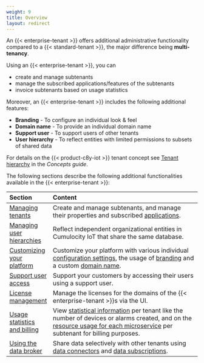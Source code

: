 ```yaml
---
weight: 9
title: Overview
layout: redirect
---
```


An {{< enterprise-tenant >}} offers additional administrative functionality compared to a {{< standard-tenant >}}, the major difference being **multi-tenancy**.

Using an {{< enterprise-tenant >}}, you can

* create and manage subtenants
* manage the subscribed applications/features of the subtenants
* invoice subtenants based on usage statistics

Moreover, an {{< enterprise-tenant >}} includes the following additional features:

* **Branding** -  To configure an individual look & feel
* **Domain name** - To provide an individual domain name
* **Support user** - To support users of other tenants
* **User hierarchy** - To reflect entities with limited permissions to subsets of shared data

For details on the {{< product-c8y-iot >}} tenant concept see [Tenant hierarchy](/concepts/tenant-hierarchy) in the *Concepts guide*.

The following sections describe the following additional functionalities available in the {{< enterprise-tenant >}}:

<table>
<thead>
<colgroup>
   <col style="width: 20%;">
   <col style="width: 80%;">
</colgroup>
<tr>
<th align="left">Section</th>
<th align="left">Content</th>
</tr>
</thead>
<tbody>
<tr>
<td align="left"><a href="#managing-tenants">Managing tenants</a></td>
<td align="left">Create and manage subtenants, and manage their properties and subscribed <a href="#applications">applications</a>.</td>
</tr>
<tr>
<td align="left"><a href="#user-hierarchies">Managing user hierarchies</a></td>
<td align="left">Reflect independent organizational entities in Cumulocity IoT that share the same database.</td>
</tr>
<tr>
<td align="left"><a href="#customization">Customizing your platform</a></td>
<td align="left">Customize your platform with various individual <a href="#configuration">configuration settings</a>, the usage of <a href="#branding">branding</a> and a custom <a href="#domain-name">domain name</a>. </td>
</tr>
</tr>
<tr>
<td align="left"><a href="#support-user-access">Support user access</a></td>
<td align="left">Support your customers by accessing their users using a support user.</td>
</tr>
<tr>
<td align="left"><a href="#license-management">License management</a></td>
<td align="left">Manage the licenses for the domains of the {{< enterprise-tenant >}}s via the UI.</td>
</tr>
<tr>
<td align="left"><a href="#usage-and-billing">Usage statistics and billing</a></td>
<td align="left">View <a href="#viewing-usage-statistics">statistical information</a> per tenant like the number of devices or alarms created, and on the <a href="#microservice-usage">resource usage for each microservice</a>  per subtenant for billing purposes. </td>
<tr>
<td align="left"><a href="#data-broker">Using the data broker</a></td>
<td align="left">Share data selectively with other tenants using <a href="#data-connectors">data connectors</a> and <a href="#data-subscriptions">data subscriptions</a>.</td>
</tr>
</tbody>
</table>
